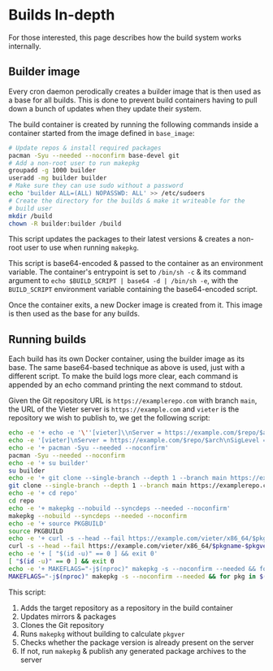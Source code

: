 # Builds In-depth

For those interested, this page describes how the build system works
internally.

## Builder image

Every cron daemon perodically creates a builder image that is then used as a
base for all builds. This is done to prevent build containers having to pull
down a bunch of updates when they update their system.

The build container is created by running the following commands inside a
container started from the image defined in `base_image`:

```sh
# Update repos & install required packages
pacman -Syu --needed --noconfirm base-devel git
# Add a non-root user to run makepkg
groupadd -g 1000 builder
useradd -mg builder builder
# Make sure they can use sudo without a password
echo 'builder ALL=(ALL) NOPASSWD: ALL' >> /etc/sudoers
# Create the directory for the builds & make it writeable for the
# build user
mkdir /build
chown -R builder:builder /build
```

This script updates the packages to their latest versions & creates a non-root
user to use when running `makepkg`.

This script is base64-encoded & passed to the container as an environment
variable. The container's entrypoint is set to `/bin/sh -c` & its command
argument to `echo $BUILD_SCRIPT | base64 -d | /bin/sh -e`, with the
`BUILD_SCRIPT` environment variable containing the base64-encoded script.

Once the container exits, a new Docker image is created from it. This image is
then used as the base for any builds.

## Running builds

Each build has its own Docker container, using the builder image as its base.
The same base64-based technique as above is used, just with a different script.
To make the build logs more clear, each command is appended by an echo command
printing the next command to stdout.

Given the Git repository URL is `https://examplerepo.com` with branch `main`,
the URL of the Vieter server is `https://example.com` and `vieter` is the
repository we wish to publish to, we get the following script:

```sh
echo -e '+ echo -e '\''[vieter]\\nServer = https://example.com/$repo/$arch\\nSigLevel = Optional'\'' >> /etc/pacman.conf'
echo -e '[vieter]\nServer = https://example.com/$repo/$arch\nSigLevel = Optional' >> /etc/pacman.conf
echo -e '+ pacman -Syu --needed --noconfirm'
pacman -Syu --needed --noconfirm
echo -e '+ su builder'
su builder
echo -e '+ git clone --single-branch --depth 1 --branch main https://examplerepo.com repo'
git clone --single-branch --depth 1 --branch main https://examplerepo.com repo
echo -e '+ cd repo'
cd repo
echo -e '+ makepkg --nobuild --syncdeps --needed --noconfirm'
makepkg --nobuild --syncdeps --needed --noconfirm
echo -e '+ source PKGBUILD'
source PKGBUILD
echo -e '+ curl -s --head --fail https://example.com/vieter/x86_64/$pkgname-$pkgver-$pkgrel && exit 0'
curl -s --head --fail https://example.com/vieter/x86_64/$pkgname-$pkgver-$pkgrel && exit 0
echo -e '+ [ "$(id -u)" == 0 ] && exit 0'
[ "$(id -u)" == 0 ] && exit 0
echo -e '+ MAKEFLAGS="-j$(nproc)" makepkg -s --noconfirm --needed && for pkg in $(ls -1 *.pkg*); do curl -XPOST -T "$pkg" -H "X-API-KEY: $API_KEY" https://example.com/vieter/publish; done'
MAKEFLAGS="-j$(nproc)" makepkg -s --noconfirm --needed && for pkg in $(ls -1 *.pkg*); do curl -XPOST -T "$pkg" -H "X-API-KEY: $API_KEY" https://example.com/vieter/publish; done
```

This script:

1. Adds the target repository as a repository in the build container
2. Updates mirrors & packages
3. Clones the Git repository
4. Runs `makepkg` without building to calculate `pkgver`
5. Checks whether the package version is already present on the server
6. If not, run `makepkg` & publish any generated package archives to the server

